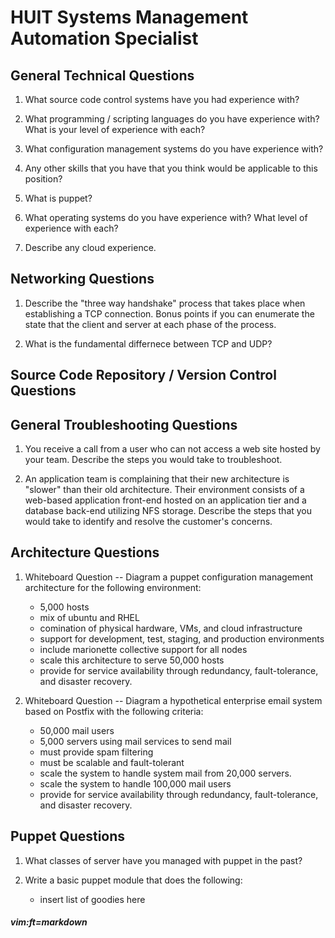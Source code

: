 # HUIT Systems Management Automation Specialist

## General Technical Questions

1. What source code control systems have you had experience with?


2. What programming / scripting languages do you have experience with?  What is your level of experience with each?


3. What configuration management systems do you have experience with?


4. Any other skills that you have that you think would be applicable to this position?


5. What is puppet?


6. What operating systems do you have experience with?  What level of experience with each?


7. Describe any cloud experience.


## Networking Questions

1. Describe the "three way handshake" process that takes place when establishing a TCP connection.   Bonus points if you can enumerate the state that the client and server at each phase of the process.


2. What is the fundamental differnece between TCP and UDP?





## Source Code Repository / Version Control Questions

## General Troubleshooting Questions

1. You receive a call from a user who can not access a web site hosted by your team.  Describe the steps you would take to troubleshoot.


2. An application team is complaining that their new architecture is "slower" than their old architecture.  Their environment consists of a web-based application front-end hosted on an application tier and a database back-end utilizing NFS storage.  Describe the steps that you would take to identify and resolve the customer's concerns.



## Architecture Questions

1. Whiteboard Question --  Diagram a puppet configuration management architecture for the following environment:

   * 5,000 hosts
   * mix of ubuntu and RHEL
   * comination of physical hardware, VMs, and cloud infrastructure
   * support for development, test, staging, and production environments
   * include marionette collective support for all nodes
   * scale this architecture to serve 50,000 hosts
   * provide for service availability through redundancy, fault-tolerance, and disaster recovery.


2. Whiteboard Question -- Diagram a hypothetical enterprise email system based on Postfix with the following criteria:

   * 50,000 mail users
   * 5,000 servers using mail services to send mail
   * must provide spam filtering
   * must be scalable and fault-tolerant
   * scale the system to handle system mail from 20,000 servers.
   * scale the system to handle 100,000 mail users
   * provide for service availability through redundancy, fault-tolerance, and disaster recovery.

## Puppet Questions

1. What classes of server have you managed with puppet in the past?


2. Write a basic puppet module that does the following:

   * insert list of goodies here












##### vim:ft=markdown
